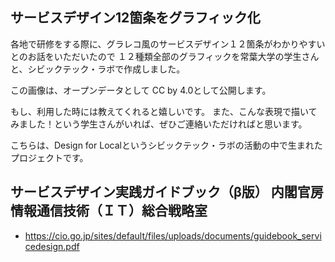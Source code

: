 ## サービスデザイン12箇条をグラフィック化
各地で研修をする際に、グラレコ風のサービスデザイン１２箇条がわかりやすいとのお話をいただいたので
１２種類全部のグラフィックを常葉大学の学生さんと、シビックテック・ラボで作成しました。

この画像は、オープンデータとして CC by 4.0として公開します。

もし、利用した時には教えてくれると嬉しいです。
また、こんな表現で描いてみました！という学生さんがいれば、ぜひご連絡いただければと思います。

こちらは、Design for Localというシビックテック・ラボの活動の中で生まれたプロジェクトです。

## サービスデザイン実践ガイドブック（β版） 内閣官房 情報通信技術（ＩＴ）総合戦略室
* https://cio.go.jp/sites/default/files/uploads/documents/guidebook_servicedesign.pdf
